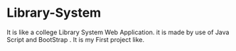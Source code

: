 # Library-System
It is like a college Library System Web Application.
it is made by use of  Java Script and BootStrap .
It is my First project like.
